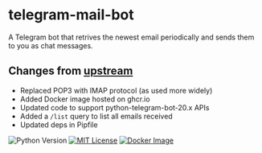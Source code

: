 # telegram-mail-bot

A Telegram bot that retrives the newest email periodically and sends them to you as chat messages.

## Changes from [upstream](https://github.com/hyfc/telegram-mail-bot)

- Replaced POP3 with IMAP protocol (as used more widely)
- Added Docker image hosted on ghcr.io
- Updated code to support python-telegram-bot-20.x APIs
- Added a `/list` query to list all emails received
- Updated deps in Pipfile

![Python Version](https://img.shields.io/github/pipenv/locked/python-version/135e2/telegram-mail-bot)
[![MIT License](https://img.shields.io/badge/license-MIT-blue.svg)](https://opensource.org/licenses/MIT)
[![Docker Image](https://ghcr-badge.egpl.dev/135e2/telegram-mail-bot/latest_tag)](https://github.com/135e2/telegram-mail-bot/pkgs/container/telegram-mail-bot)
